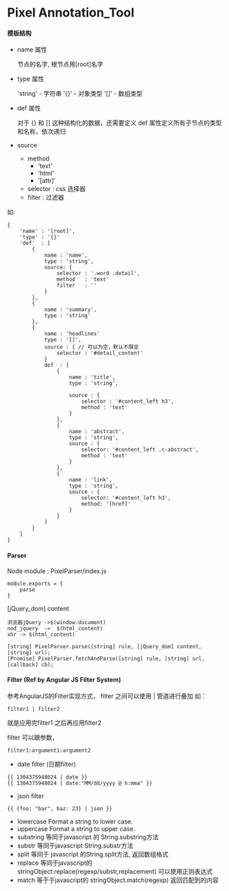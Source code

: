Pixel Annotation_Tool
===============

#### 模板结构


- name 属性

    节点的名字, 根节点用[root]名字

- type 属性

    'string' - 字符串
    '{}' - 对象类型
    '[]' - 数组类型

- def 属性

    对于 {} 和 [] 这种结构化的数据，还需要定义 def 属性定义所有子节点的类型和名称，依次递归

- source
    - method
        - 'text'
        - 'html'
        - '[attr]'
    - selector : css 选择器
    - filter :  过滤器

如:


```
{
    'name' : '[root]',
    'type' : '{}'
    'def'  : [
        {
            name : 'name',
            type : 'string',
            source: {
                selector : '.word .detail',
                method   : 'text'
                filter   : ''
            }
        },
        {
            name : 'summary',
            type : 'string'
        },
        {
            name : 'headlines'
            type : '[]',
            source : { // 可以为空，默认不限定
                selector : '#detail_content'
            }
            def  : [
                {
                    name : 'title',
                    type : 'string',

                    source : {
                        selector : '#content_left h3',
                        method : 'text'
                    }
                },
                {
                    name : 'abstract',
                    type : 'string',
                    source : {
                        selector: '#content_left .c-abstract',
                        method : 'text'
                    }
                },
                {
                    name : 'link',
                    type : 'string',
                    source : {
                        selector: '#content_left h3',
                        method: '[href]'
                    }
                }
            ]
        }
    ]
}
```

#### Parser

Node module : PixelParser/index.js

```
module.exports = {
    parse
}
```

[jQuery_dom] content

    浏览器jQuery ->$(window.document)
    nod_jquery  ->  $(html_content)
    xhr -> $(html_content)


```
[string] PixelParser.parse([string] rule, [jQuery_dom] content, [string] url);
[Promise] PixelParser.fetchAndParse([string] rule, [string] url, [callback] cb);
```


#### Filter (Ref by Angular JS Filter System)

参考AngularJS的Filter实现方式， filter 之间可以使用 | 管道进行叠加 如：

```
filter1 | filter2
```

就是应用完filter1 之后再应用filter2

filter 可以跟参数，

```
filter1:argument1:argument2
````

* date filter (日期filter)
```
{{ 1304375948024 | date }}
{{ 1304375948024 | date:"MM/dd/yyyy @ h:mma" }}
```

* json filter
```
{{ {foo: "bar", baz: 23} | json }}
```

* lowercase Format a string to lower case.
* uppercase Format a string to upper case.
* substring 等同于javascript 的 String.substring方法
* substr 等同于javascript String.substr方法
* split 等同于 javascript 的String.split方法, 返回数组格式
* replace 等同于javascript的 stringObject.replace(regexp/substr,replacement) 可以使用正则表达式
* match 等于于javascript的 stringObject.match(regexp) 返回匹配到的内容
